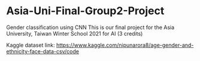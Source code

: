 # Asia-Uni-Final-Group2-Project
Gender classification using CNN
This is our final project for the Asia University, Taiwan Winter School 2021 for AI (3 credits)

Kaggle dataset link: https://www.kaggle.com/nipunarora8/age-gender-and-ethnicity-face-data-csv/code
